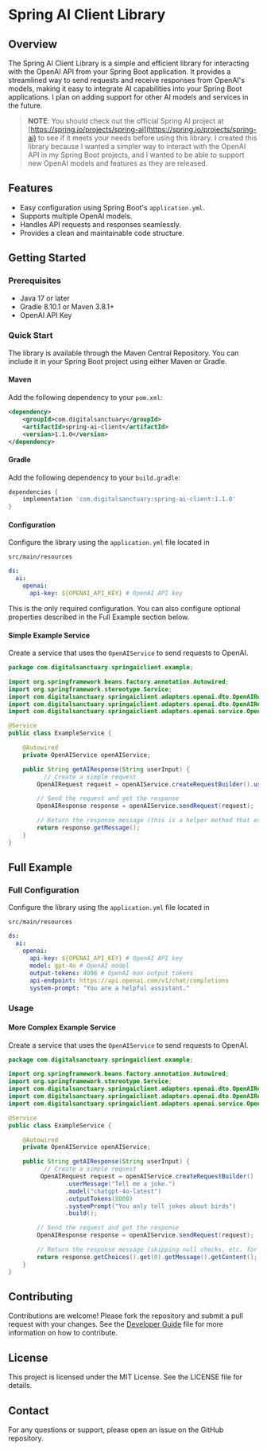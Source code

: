 # Spring AI Client Library

## Overview

The Spring AI Client Library is a simple and efficient library for interacting with the OpenAI API from your Spring Boot application. It provides a streamlined way to send requests and receive responses from OpenAI's models, making it easy to integrate AI capabilities into your Spring Boot applications. I plan on adding support for other AI models and services in the future.


> **NOTE**: You should check out the official Spring AI project at [https://spring.io/projects/spring-ai](https://spring.io/projects/spring-ai) to see if it meets your needs before using this library. I created this library because I wanted a simpler way to interact with the OpenAI API in my Spring Boot projects, and I wanted to be able to support new OpenAI models and features as they are released.


## Features

- Easy configuration using Spring Boot's `application.yml`.
- Supports multiple OpenAI models.
- Handles API requests and responses seamlessly.
- Provides a clean and maintainable code structure.

## Getting Started

### Prerequisites

- Java 17 or later
- Gradle 8.10.1 or Maven 3.8.1+
- OpenAI API Key

### Quick Start

The library is available through the Maven Central Repository. You can include it in your Spring Boot project using either Maven or Gradle.

#### Maven

Add the following dependency to your `pom.xml`:

```xml
<dependency>
    <groupId>com.digitalsanctuary</groupId>
    <artifactId>spring-ai-client</artifactId>
    <version>1.1.0</version>
</dependency>
```

#### Gradle

Add the following dependency to your `build.gradle`:

```groovy
dependencies {
    implementation 'com.digitalsanctuary:spring-ai-client:1.1.0'
}
```

#### Configuration

Configure the library using the `application.yml` file located in

`src/main/resources`



```yaml
ds:
  ai:
    openai:
      api-key: ${OPENAI_API_KEY} # OpenAI API key

```
This is the only required configuration. You can also configure optional properties described in the Full Example section below.

#### Simple Example Service

Create a service that uses the `OpenAIService` to send requests to OpenAI.

```java
package com.digitalsanctuary.springaiclient.example;

import org.springframework.beans.factory.annotation.Autowired;
import org.springframework.stereotype.Service;
import com.digitalsanctuary.springaiclient.adapters.openai.dto.OpenAIRequest;
import com.digitalsanctuary.springaiclient.adapters.openai.dto.OpenAIResponse;
import com.digitalsanctuary.springaiclient.adapters.openai.service.OpenAIService;

@Service
public class ExampleService {

    @Autowired
    private OpenAIService openAIService;

    public String getAIResponse(String userInput) {
          // Create a simple request
        OpenAIRequest request = openAIService.createRequestBuilder().userMessage("Tell me a joke.").build();

        // Send the request and get the response
        OpenAIResponse response = openAIService.sendRequest(request);

        // Return the response message (this is a helper method that extracts the message from the response)
        return response.getMessage();
    }
}
```



## Full Example

### Full Configuration

Configure the library using the `application.yml` file located in

`src/main/resources`


```yaml
ds:
  ai:
    openai:
      api-key: ${OPENAI_API_KEY} # OpenAI API key
      model: gpt-4o # OpenAI model
      output-tokens: 4096 # OpenAI max output tokens
      api-endpoint: https://api.openai.com/v1/chat/completions
      system-prompt: "You are a helpful assistant."
```



### Usage

#### More Complex Example Service

Create a service that uses the `OpenAIService` to send requests to OpenAI.

```java
package com.digitalsanctuary.springaiclient.example;

import org.springframework.beans.factory.annotation.Autowired;
import org.springframework.stereotype.Service;
import com.digitalsanctuary.springaiclient.adapters.openai.dto.OpenAIRequest;
import com.digitalsanctuary.springaiclient.adapters.openai.dto.OpenAIResponse;
import com.digitalsanctuary.springaiclient.adapters.openai.service.OpenAIService;

@Service
public class ExampleService {

    @Autowired
    private OpenAIService openAIService;

    public String getAIResponse(String userInput) {
          // Create a simple request
         OpenAIRequest request = openAIService.createRequestBuilder()
                .userMessage("Tell me a joke.")
                .model("chatgpt-4o-latest")
                .outputTokens(8000)
                .systemPrompt("You only tell jokes about birds")
                .build();

        // Send the request and get the response
        OpenAIResponse response = openAIService.sendRequest(request);

        // Return the response message (skipping null checks, etc. for brevity)
        return response.getChoices().get(0).getMessage().getContent();
    }
}
```



## Contributing

Contributions are welcome! Please fork the repository and submit a pull request with your changes.
See the [Developer Guide](DEVELOP.md) file for more information on how to contribute.

## License

This project is licensed under the MIT License. See the LICENSE file for details.

## Contact

For any questions or support, please open an issue on the GitHub repository.
